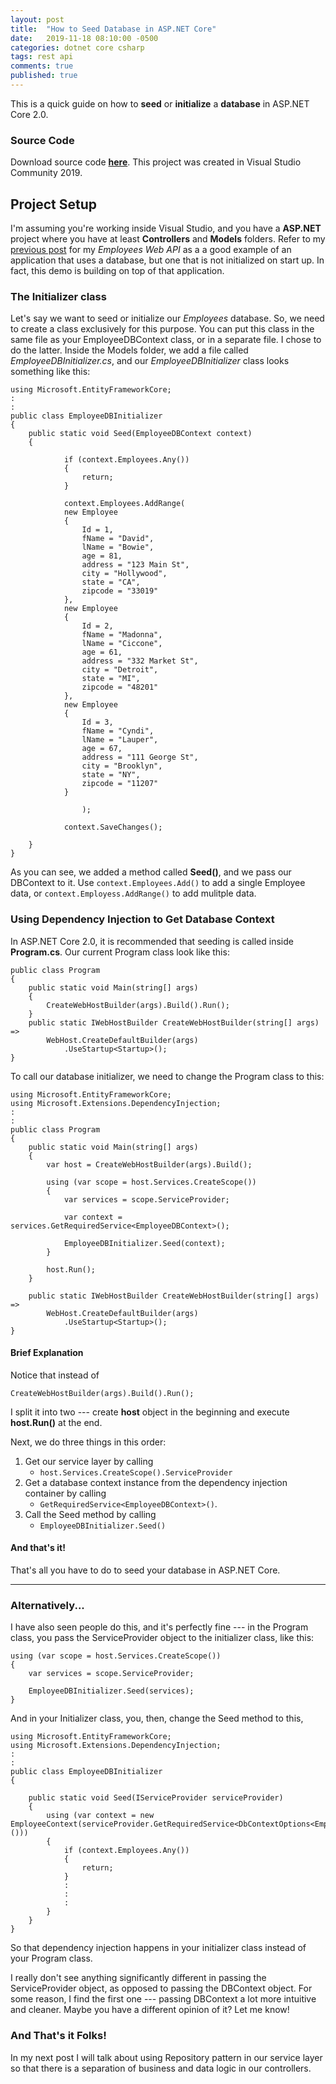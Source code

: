 ```yaml
---
layout: post
title:  "How to Seed Database in ASP.NET Core"
date:   2019-11-18 08:10:00 -0500
categories: dotnet core csharp
tags: rest api
comments: true
published: true
---
```


This is a quick guide on how to **seed** or **initialize** a **database** in ASP.NET Core 2.0. <!--more--> 

### Source Code
Download source code **[here][project-download]**. This project was created in Visual Studio Community 2019.

## Project Setup
I'm assuming you're working inside Visual Studio, and you have a **ASP.NET** project where you have at least **Controllers** and **Models** folders. Refer to my [previous post][web-api-post] for my *Employees Web API* as a a good example of an application that uses a database, but one that is not initialized on start up. In fact, this demo is building on top of that application.

### The Initializer class
Let's say we want to seed or initialize our *Employees* database. So, we need to create a class exclusively for this purpose. You can put this class in the same file as your EmployeeDBContext class, or in a separate file. I chose to do the latter. Inside the Models folder, we add a file called *EmployeeDBInitializer.cs*, and our *EmployeeDBInitializer* class looks something like this:
```
using Microsoft.EntityFrameworkCore;
:
:
public class EmployeeDBInitializer
{
    public static void Seed(EmployeeDBContext context)
    {
        
            if (context.Employees.Any())
            {
                return;
            }

            context.Employees.AddRange(
            new Employee
            {
                Id = 1,
                fName = "David",
                lName = "Bowie",
                age = 81,
                address = "123 Main St",
                city = "Hollywood",
                state = "CA",
                zipcode = "33019"
            },
            new Employee
            {
                Id = 2,
                fName = "Madonna",
                lName = "Ciccone",
                age = 61,
                address = "332 Market St",
                city = "Detroit",
                state = "MI",
                zipcode = "48201"
            },
            new Employee
            {
                Id = 3,
                fName = "Cyndi",
                lName = "Lauper",
                age = 67,
                address = "111 George St",
                city = "Brooklyn",
                state = "NY",
                zipcode = "11207"
            }

                );

            context.SaveChanges();
        
    }
}
```

As you can see, we added a method called **Seed()**, and we pass our DBContext to it. Use ```context.Employees.Add()``` to add a single Employee data, or ```context.Employess.AddRange()``` to add mulitple data.

### Using Dependency Injection to Get Database Context
In ASP.NET Core 2.0, it is recommended that seeding is called inside **Program.cs**. Our current Program class look like this:

```
public class Program
{
    public static void Main(string[] args)
    {
        CreateWebHostBuilder(args).Build().Run();
    }
    public static IWebHostBuilder CreateWebHostBuilder(string[] args) =>
        WebHost.CreateDefaultBuilder(args)
            .UseStartup<Startup>();
}
```

To call our database initializer, we need to change the Program class to this:

```
using Microsoft.EntityFrameworkCore;
using Microsoft.Extensions.DependencyInjection;
:
:
public class Program
{
    public static void Main(string[] args)
    {
        var host = CreateWebHostBuilder(args).Build();

        using (var scope = host.Services.CreateScope())
        {
            var services = scope.ServiceProvider;
 
            var context = services.GetRequiredService<EmployeeDBContext>();

            EmployeeDBInitializer.Seed(context);
        }

        host.Run();
    }

    public static IWebHostBuilder CreateWebHostBuilder(string[] args) =>
        WebHost.CreateDefaultBuilder(args)
            .UseStartup<Startup>();
}
```

#### Brief Explanation

Notice that instead of
```
CreateWebHostBuilder(args).Build().Run();
```
I split it into two --- create **host** object in the beginning and execute **host.Run()** at the end.

Next, we do three things in this order:
1.  Get our service layer by calling 
    * ```host.Services.CreateScope().ServiceProvider```
2. Get a database context instance from the dependency injection container by calling
    * ```GetRequiredService<EmployeeDBContext>()```.
3. Call the Seed method by calling 
    * ```EmployeeDBInitializer.Seed()```

#### And that's it! 
That's all you have to do to seed your database in ASP.NET Core. 

___
### Alternatively...

I have also seen people do this, and it's perfectly fine --- in the Program class, you pass the ServiceProvider object to the initializer class, like this:

```
using (var scope = host.Services.CreateScope())
{
    var services = scope.ServiceProvider;

    EmployeeDBInitializer.Seed(services);
}
```

And in your Initializer class, you, then, change the Seed method to this,
```
using Microsoft.EntityFrameworkCore;
using Microsoft.Extensions.DependencyInjection;
:
:
public class EmployeeDBInitializer
{

    public static void Seed(IServiceProvider serviceProvider)
    {
        using (var context = new EmployeeContext(serviceProvider.GetRequiredService<DbContextOptions<EmployeeContext>>()))
        {
            if (context.Employees.Any())
            {
                return;
            }
            :
            :
            :
        }
    }
}

```
So that dependency injection happens in your initializer class instead of your Program class.

I really don't see anything significantly different in passing the ServiceProvider object, as opposed to passing the DBContext object. For some reason, I find the first one --- passing DBContext a lot more intuitive and cleaner. Maybe you have a different opinion of it? Let me know!

### And That's it Folks!
In my next post I will talk about using Repository pattern in our service layer so that there is a separation of business and data logic in our controllers.



[project-download]: https://github.com/avasay/WebAPIDepInjectIRepository

[web-api-post]: /dotnet/core/csharp/2019/11/16/dotNETCore-REST-API-InMemoryDB.html


